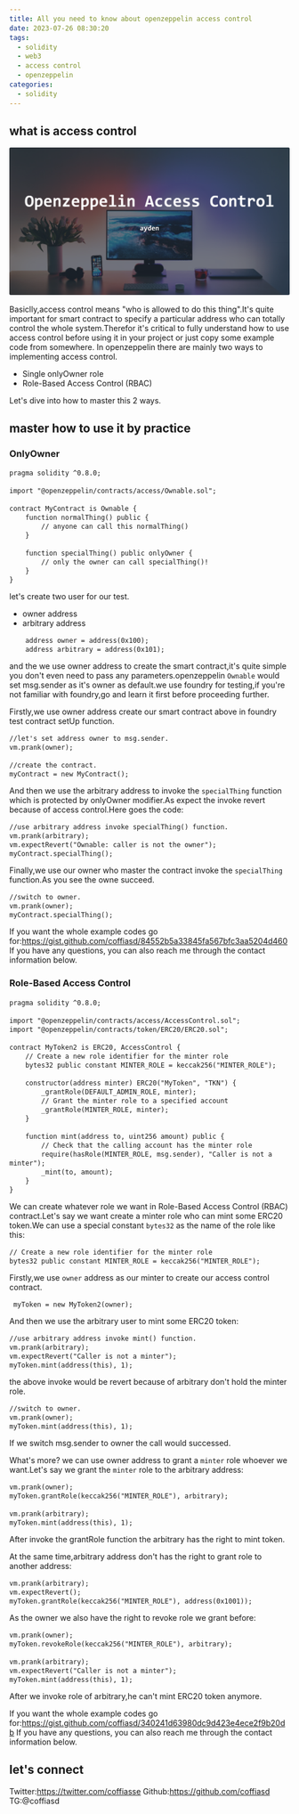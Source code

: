 ```yaml
---
title: All you need to know about openzeppelin access control
date: 2023-07-26 08:30:20
tags:
  - solidity
  - web3
  - access control
  - openzeppelin
categories:
  - solidity
---
```


## what is access control
![Alt access control](https://github.com/coffiasd/images/blob/6b8faa901198b07cf99a106518dc14842cc4fe1f/030726.png?raw=true)

Basiclly,access control means "who is allowed to do this thing".It's quite important for smart contract to specify a particular address who can totally control the whole system.Therefor it's critical to fully understand how to use access control before using it in your project or just copy some example code from somewhere.
In openzeppelin there are mainly two  ways to implementing access control.

- Single onlyOwner role
- Role-Based Access Control (RBAC)

Let's dive into how to master this 2 ways.

## master how to use it by practice

### OnlyOwner
```solidity
pragma solidity ^0.8.0;

import "@openzeppelin/contracts/access/Ownable.sol";

contract MyContract is Ownable {
    function normalThing() public {
        // anyone can call this normalThing()
    }

    function specialThing() public onlyOwner {
        // only the owner can call specialThing()!
    }
}
```

let's create two user for our test.
- owner address
- arbitrary address

```solidity
    address owner = address(0x100);
    address arbitrary = address(0x101);
```

and the we use owner address to create the smart contract,it's quite simple you don't even need to pass any parameters.openzeppelin `Ownable` would set msg.sender as it's owner as default.we use foundry for testing,if you're not familiar  with  foundry,go and learn it first before proceeding further.

Firstly,we use owner address create our smart contract above in foundry test contract setUp function.
```solidity
//let's set address owner to msg.sender.
vm.prank(owner);

//create the contract.
myContract = new MyContract();
```

And then we use the arbitrary address to invoke the `specialThing` function which is protected by onlyOwner modifier.As expect the invoke revert because of access control.Here goes the code:
```solidity
//use arbitrary address invoke specialThing() function.
vm.prank(arbitrary);
vm.expectRevert("Ownable: caller is not the owner");
myContract.specialThing();
```

Finally,we use our owner who master the contract invoke the `specialThing` function.As you see the owne succeed.
```solidity
//switch to owner.
vm.prank(owner);
myContract.specialThing();
```

If you want the whole example codes go for:<https://gist.github.com/coffiasd/84552b5a33845fa567bfc3aa5204d460>
If you have any questions, you can also reach me through the contact information below.


### Role-Based Access Control
```solidity
pragma solidity ^0.8.0;

import "@openzeppelin/contracts/access/AccessControl.sol";
import "@openzeppelin/contracts/token/ERC20/ERC20.sol";

contract MyToken2 is ERC20, AccessControl {
    // Create a new role identifier for the minter role
    bytes32 public constant MINTER_ROLE = keccak256("MINTER_ROLE");

    constructor(address minter) ERC20("MyToken", "TKN") {
        _grantRole(DEFAULT_ADMIN_ROLE, minter);
        // Grant the minter role to a specified account
        _grantRole(MINTER_ROLE, minter);
    }

    function mint(address to, uint256 amount) public {
        // Check that the calling account has the minter role
        require(hasRole(MINTER_ROLE, msg.sender), "Caller is not a minter");
        _mint(to, amount);
    }
}
```

We can create whatever role we want in Role-Based Access Control (RBAC) contract.Let's say we want create a minter role who can mint some ERC20 token.We can use a special constant `bytes32` as the name of the role like this:
```solidity
// Create a new role identifier for the minter role
bytes32 public constant MINTER_ROLE = keccak256("MINTER_ROLE");
```

Firstly,we use `owner` address as our minter to create our access control contract.
```solidity
 myToken = new MyToken2(owner);
```

And then we use the arbitrary user to mint some ERC20 token:
```solidity
//use arbitrary address invoke mint() function.
vm.prank(arbitrary);
vm.expectRevert("Caller is not a minter");
myToken.mint(address(this), 1);
```
the above invoke would be revert because of arbitrary don't hold the minter role.

```solidity
//switch to owner.
vm.prank(owner);
myToken.mint(address(this), 1);
```
If we switch msg.sender to owner the call would successed.

What's more? we can use owner address to grant a `minter` role whoever we want.Let's say we grant the `minter` role to the arbitrary address:
```solidity
vm.prank(owner);
myToken.grantRole(keccak256("MINTER_ROLE"), arbitrary);

vm.prank(arbitrary);
myToken.mint(address(this), 1);
```
After invoke the grantRole function the arbitrary has the right to mint token.

At the same time,arbitrary address don't has the right to grant role to another address:
```solidity
vm.prank(arbitrary);
vm.expectRevert();
myToken.grantRole(keccak256("MINTER_ROLE"), address(0x1001));
```

As the owner we also have the right to revoke role we grant before:
```solidity
vm.prank(owner);
myToken.revokeRole(keccak256("MINTER_ROLE"), arbitrary);

vm.prank(arbitrary);
vm.expectRevert("Caller is not a minter");
myToken.mint(address(this), 1);
```
After we invoke role of  arbitrary,he can't mint ERC20 token anymore.

If you want the whole example codes go for:<https://gist.github.com/coffiasd/340241d63980dc9d423e4ece2f9b20db>
If you have any questions, you can also reach me through the contact information below.

## let's connect
Twitter:<https://twitter.com/coffiasse>
Github:<https://github.com/coffiasd>
TG:@coffiasd